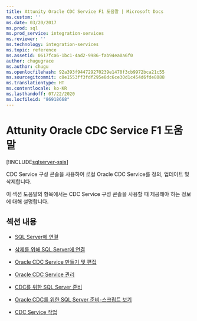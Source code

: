 ```yaml
---
title: Attunity Oracle CDC Service F1 도움말 | Microsoft Docs
ms.custom: ''
ms.date: 03/20/2017
ms.prod: sql
ms.prod_service: integration-services
ms.reviewer: ''
ms.technology: integration-services
ms.topic: reference
ms.assetid: 0617fca6-1bc1-4ad2-9986-fab94ea0a6f0
author: chugugrace
ms.author: chugu
ms.openlocfilehash: 92a393f944729270239e1470f3cb9972bca21c55
ms.sourcegitcommit: c8e1553ff3fdf295e8dc6ce30d1c454d6fde8088
ms.translationtype: HT
ms.contentlocale: ko-KR
ms.lasthandoff: 07/22/2020
ms.locfileid: "86918668"
---
```

# <a name="change-data-capture-service-for-oracle-by-attunity-f1-help"></a>Attunity Oracle CDC Service F1 도움말

[!INCLUDE[sqlserver-ssis](../../includes/applies-to-version/sqlserver-ssis.md)]


  CDC Service 구성 콘솔을 사용하여 로컬 Oracle CDC Service를 정의, 업데이트 및 삭제합니다.  
  
 이 섹션 도움말의 항목에서는 CDC Service 구성 콘솔을 사용할 때 제공해야 하는 정보에 대해 설명합니다.  
  
## <a name="in-this-section"></a>섹션 내용  
  
-   [SQL Server에 연결](../../integration-services/change-data-capture/connection-to-sql-server.md)  
  
-   [삭제를 위해 SQL Server에 연결](../../integration-services/change-data-capture/connection-to-sql-server-for-delete.md)  
  
-   [Oracle CDC Service 만들기 및 편집](../../integration-services/change-data-capture/create-and-edit-an-oracle-cdc-service.md)  
  
-   [Oracle CDC Service 관리](../../integration-services/change-data-capture/manage-an-oracle-cdc-service.md)  
  
-   [CDC를 위한 SQL Server 준비](../../integration-services/change-data-capture/prepare-sql-server-for-cdc.md)  
  
-   [Oracle CDC를 위한 SQL Server 준비-스크립트 보기](../../integration-services/change-data-capture/prepare-sql-server-for-oracle-cdc-view-script.md)  
  
-   [CDC Service 작업](../../integration-services/change-data-capture/work-with-cdc-services.md)  
  
  

